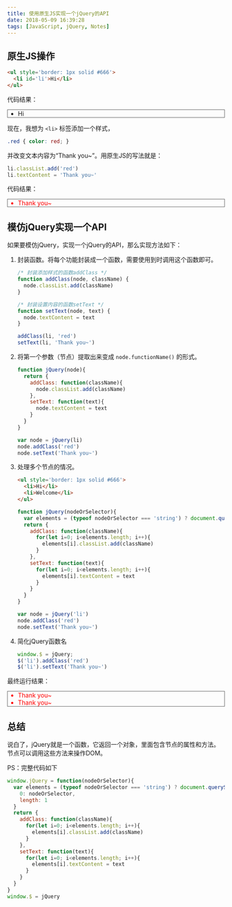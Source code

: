 ```yaml
---
title: 使用原生JS实现一个jQuery的API
date: 2018-05-09 16:39:28
tags: [JavaScript, jQuery, Notes]
---
```


## 原生JS操作
```html
<ul style='border: 1px solid #666'>
  <li id='li'>Hi</li>
</ul>
```

代码结果：
<ul style='border: 1px solid #666'>
  <li id='li'>Hi</li>
</ul>

现在，我想为 `<li>` 标签添加一个样式，
```css
.red { color: red; }
```

并改变文本内容为“Thank you~”。用原生JS的写法就是：
```javascript
li.classList.add('red')
li.textContent = 'Thank you~'
```

代码结果：
<ul style='border: 1px solid #666'>
  <li style='color: red'>Thank you~</li>
</ul>


## 模仿jQuery实现一个API
如果要模仿jQuery，实现一个jQuery的API，那么实现方法如下：
1. 封装函数。将每个功能封装成一个函数，需要使用到时调用这个函数即可。
    ```javascript
    /* 封装添加样式的函数addClass */
    function addClass(node, className) {
      node.classList.add(className)
    }

    /* 封装设置内容的函数setText */
    function setText(node, text) {
      node.textContent = text
    }

    addClass(li, 'red')
    setText(li, 'Thank you~')
    ```
  
2. 将第一个参数（节点）提取出来变成 `node.functionName()` 的形式。

    ```javascript
    function jQuery(node){
      return {
        addClass: function(className){
          node.classList.add(className)
        },
        setText: function(text){
          node.textContent = text
        }
      }
    }

    var node = jQuery(li)
    node.addClass('red')
    node.setText('Thank you~')
    ```

3. 处理多个节点的情况。
    ```html
    <ul style='border: 1px solid #666'>
      <li>Hi</li>
      <li>Welcome</li>
    </ul>
    ```
    ```javascript
    function jQuery(nodeOrSelector){
      var elements = (typeof nodeOrSelector === 'string') ? document.querySelectorAll(nodeOrSelector) : { 0: nodeOrSelector, length: 1 }
      return {
        addClass: function(className){
          for(let i=0; i<elements.length; i++){
            elements[i].classList.add(className)
          }
        },
        setText: function(text){
          for(let i=0; i<elements.length; i++){
            elements[i].textContent = text
          }
        }
      }
    }

    var node = jQuery('li')
    node.addClass('red')
    node.setText('Thank you~')
    ```
4. 简化jQuery函数名
    ```javascript
    window.$ = jQuery;
    $('li').addClass('red')
    $('li').setText('Thank you~')
    ```
最终运行结果：
<ul style='border: 1px solid #666'>
  <li style='color: red'>Thank you~</li>
  <li style='color: red'>Thank you~</li>
</ul>


## 总结
说白了，jQuery就是一个函数，它返回一个对象，里面包含节点的属性和方法。节点可以调用这些方法来操作DOM。

PS：完整代码如下
```javascript
window.jQuery = function(nodeOrSelector){
  var elements = (typeof nodeOrSelector === 'string') ? document.querySelectorAll(nodeOrSelector) : {
    0: nodeOrSelector,
    length: 1
  }
  return {
    addClass: function(className){
      for(let i=0; i<elements.length; i++){
        elements[i].classList.add(className)
      }
    },
    setText: function(text){
      for(let i=0; i<elements.length; i++){
        elements[i].textContent = text
      }
    }
  }
}
window.$ = jQuery
```